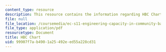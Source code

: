 ```yaml
---
content_type: resource
description: This resource contains the information regarding HBC Chart.
file: null
file_location: /coursemedia/ec-s11-engineering-capacity-in-community-based-healthcare-fall-2005/99907f7ab4901a25492eed55a228cd31_MITEC_S11F05_hbc_chart.pdf
file_type: application/pdf
resourcetype: Document
title: HBC Chart
uid: 99907f7a-b490-1a25-492e-ed55a228cd31
---
```


